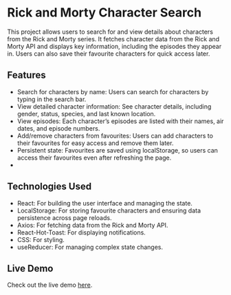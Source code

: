 # Rick and Morty Character Search

This project allows users to search for and view details about characters from the Rick and Morty series. It fetches character data from the Rick and Morty API and displays key information, including the episodes they appear in. Users can also save their favourite characters for quick access later.

## Features
- Search for characters by name: Users can search for characters by typing in the search bar.
- View detailed character information: See character details, including gender, status, species, and last known location.
- View episodes: Each character’s episodes are listed with their names, air dates, and episode numbers.
- Add/remove characters from favourites: Users can add characters to their favourites for easy access and remove them later.
- Persistent state: Favourites are saved using localStorage, so users can access their favourites even after refreshing the page.
-



## Technologies Used
- React: For building the user interface and managing the state.
- LocalStorage: For storing favourite characters and ensuring data persistence across page reloads.
- Axios: For fetching data from the Rick and Morty API.
- React-Hot-Toast: For displaying notifications.
- CSS: For styling.
- useReducer: For managing complex state changes.



## Live Demo
Check out the live demo [here](https://rick-and-morty-zbaq.vercel.app/).
